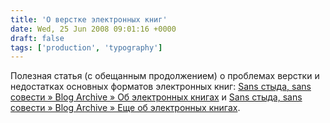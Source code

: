 ```yaml
---
title: 'О верстке электронных книг'
date: Wed, 25 Jun 2008 09:01:16 +0000
draft: false
tags: ['production', 'typography']
---
```


Полезная статья (с обещанным продолжением) о проблемах верстки и недостатках основных форматов электронных книг: [Sans стыда, sans совести » Blog Archive » Об электронных книгах](http://ay4.getalime.ru/blog/2008/06/24/on-ebooks/) и [Sans стыда, sans совести » Blog Archive » Еще об электронных книгах](http://ay4.getalime.ru/blog/2008/06/24/more-on-ebooks/).